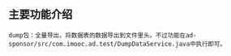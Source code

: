 ## 主要功能介绍

    dump包：全量导出，将数据表的数据导出到文件里头。不过功能在ad-sponsor/src/com.imooc.ad.test/DumpDataService.java中执行即可。